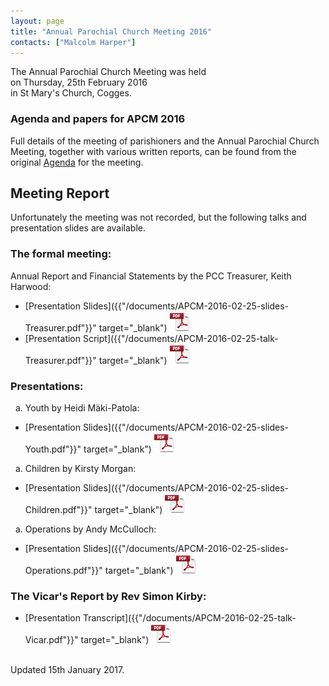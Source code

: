 ```yaml
---
layout: page
title: "Annual Parochial Church Meeting 2016"
contacts: ["Malcolm Harper"]
---
```


The Annual Parochial Church Meeting was held<br>
on Thursday, 25th February 2016<br>
in St Mary's Church, Cogges.

### Agenda and papers for APCM 2016

Full details of the meeting of parishioners and the Annual Parochial Church Meeting, together with various written reports, can be found
from the original [Agenda](agenda.html "Opens link to the 'Agenda and papers for APCM 2016' page") for the meeting.

<!--
Draft [Minutes]({{"http://media.coggesparish.com/apcm/2015/Apcm15_minutes.pdf"}} "Opens link to the Apcm15_minutes.pdf document." target="_blank") ![PDF](/images/pdficon_large.png) are now available.
-->

## Meeting Report

Unfortunately the meeting was not recorded, but the following talks and presentation slides are available.

### The formal meeting:

Annual Report and Financial Statements by the PCC Treasurer, Keith Harwood:
- [Presentation Slides]({{"/documents/APCM-2016-02-25-slides-Treasurer.pdf"}}" target="_blank") ![PDF](/images/pdficon_large.png)
- [Presentation Script]({{"/documents/APCM-2016-02-25-talk-Treasurer.pdf"}}" target="_blank") ![PDF](/images/pdficon_large.png)

### Presentations:

&nbsp;&nbsp;a. Youth by Heidi Mäki-Patola:
- [Presentation Slides]({{"/documents/APCM-2016-02-25-slides-Youth.pdf"}}" target="_blank") ![PDF](/images/pdficon_large.png)

&nbsp;&nbsp;a. Children by Kirsty Morgan:
- [Presentation Slides]({{"/documents/APCM-2016-02-25-slides-Children.pdf"}}" target="_blank") ![PDF](/images/pdficon_large.png)

&nbsp;&nbsp;a. Operations by Andy McCulloch:
- [Presentation Slides]({{"/documents/APCM-2016-02-25-slides-Operations.pdf"}}" target="_blank") ![PDF](/images/pdficon_large.png)

### The Vicar's Report by Rev Simon Kirby:
- [Presentation Transcript]({{"/documents/APCM-2016-02-25-talk-Vicar.pdf"}}" target="_blank") ![PDF](/images/pdficon_large.png)

<br>
<span>Updated 15th January 2017.</span>
